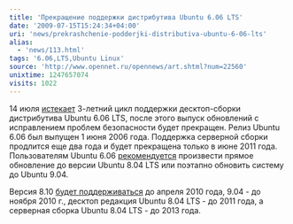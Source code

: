 ```yaml
---
title: 'Прекращение поддержки дистрибутива Ubuntu 6.06 LTS'
date: '2009-07-15T15:24:34+04:00'
uri: 'news/prekrashchenie-podderjki-distributiva-ubuntu-6-06-lts'
alias: 
  - 'news/113.html'
tags: '6.06,LTS,Ubuntu Linux'
source: 'http://www.opennet.ru/opennews/art.shtml?num=22560'
unixtime: 1247657074
visits: 1022
---
```

14 июля [истекает](https://wiki.ubuntu.com/Releases) 3-летний цикл поддержки десктоп-сборки дистрибутива Ubuntu 6.06 LTS, после этого выпуск обновлений с исправлением проблем безопасности будет прекращен. Релиз Ubuntu 6.06 был выпущен 1 июня 2006 года. Поддержка серверной сборки продлится еще два года и будет прекращена только в июне 2011 года. Пользователям Ubuntu 6.06 [рекомендуется](https://help.ubuntu.com/community/HardyUpgrades) произвести прямое обновление до версии Ubuntu 8.04 LTS или поэтапно обновить систему до Ubuntu 9.04.

Версия 8.10 [будет поддерживаться](https://wiki.ubuntu.com/Releases) до апреля 2010 года, 9.04 - до ноября 2010 г., десктоп редакция Ubuntu 8.04 LTS - до 2011 года, а серверная сборка Ubuntu 8.04 LTS - до 2013 года.
